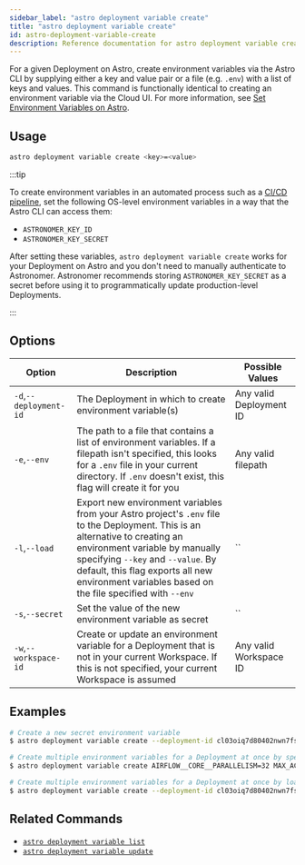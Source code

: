 ```yaml
---
sidebar_label: "astro deployment variable create"
title: "astro deployment variable create"
id: astro-deployment-variable-create
description: Reference documentation for astro deployment variable create.
---
```


For a given Deployment on Astro, create environment variables via the Astro CLI by supplying either a key and value pair or a file (e.g. `.env`) with a list of keys and values. This command is functionally identical to creating an environment variable via the Cloud UI. For more information, see [Set Environment Variables on Astro](environment-variables.md).

## Usage

```sh
astro deployment variable create <key>=<value>
```

:::tip

To create environment variables in an automated process such as a [CI/CD pipeline](ci-cd.md), set the following OS-level environment variables in a way that the Astro CLI can access them:

- `ASTRONOMER_KEY_ID`
- `ASTRONOMER_KEY_SECRET`

After setting these variables, `astro deployment variable create` works for your Deployment on Astro and you don't need to manually authenticate to Astronomer. Astronomer recommends storing `ASTRONOMER_KEY_SECRET` as a secret before using it to programmatically update production-level Deployments.

:::

## Options

| Option                         | Description                                                                            | Possible Values                                                                |
| ------------------------------ | -------------------------------------------------------------------------------------- | ------------------------------------------------------------------------------ |
| `-d`,`--deployment-id`           |       The Deployment in which to create environment variable(s)                           | Any valid Deployment ID |
| `-e`,`--env`                  | The path to a file that contains a list of environment variables.  If a filepath isn't specified, this looks for a `.env` file in your current directory. If `.env` doesn't exist, this flag will create it for you                                                                 | Any valid filepath       |
| `-l`,`--load`    | Export new environment variables from your Astro project's `.env` file to the Deployment. This is an alternative to creating an environment variable by manually specifying `--key` and `--value`. By default, this flag exports all new environment variables based on the file specified with `--env`            |`` |
| `-s`,`--secret`    | Set the value of the new environment variable as secret      |`` |
| `-w`,`--workspace-id`          | Create or update an environment variable for a Deployment that is not in your current Workspace. If this is not specified, your current Workspace is assumed           | Any valid Workspace ID                                                         |

## Examples

```sh
# Create a new secret environment variable
$ astro deployment variable create --deployment-id cl03oiq7d80402nwn7fsl3dmv AIRFLOW__SECRETS__BACKEND_KWARGS=<my-secret-value> --secret

# Create multiple environment variables for a Deployment at once by specifying multiple keys
$ astro deployment variable create AIRFLOW__CORE__PARALLELISM=32 MAX_ACTIVE_TASKS_PER_DAG=16 --deployment-id cl03oiq7d80402nwn7fsl3dmv

# Create multiple environment variables for a Deployment at once by loading them from a .env file
$ astro deployment variable create --deployment-id cl03oiq7d80402nwn7fsl3dmv --load --env .env.dev
```

## Related Commands

- [`astro deployment variable list`](cli/astro-deployment-variable-list.md)
- [`astro deployment variable update`](cli/astro-deployment-variable-update.md)
